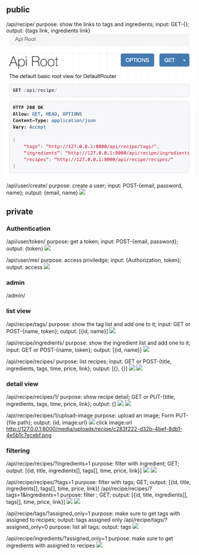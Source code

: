 ## public

/api/recipe/ purpose: show the links to tags and ingredients; input: GET-{}; output: {tags link, ingredients link}
![](img/01.png)

/api/user/create/ purpose: create a user; input: POST-{email, password, name}; output: {email, name}
![](/02.png)

## private
### Authentication
/api/user/token/  purpose: get a token; input: POST-{email, password}; output: {token}
![](/03.png)

/api/user/me/     purpose: access priviledge; input: {Authorization, token}; output: access
![](/04.png)

### admin
/admin/

### list view
/api/recipe/tags/ purpose: show the tag list and add one to it; input: GET or POST-{name, token}; output: [{id, name}]
![](/05.png)

/api/recipe/ingredients/ purpose: show the ingredient list and add one to it; input: GET or POST-{name, token}; output: [{id, name}]
![](/06.png)

/api/recipe/recipes/ purpose: list recipes; input: GET or POST-{title, ingredients, tags, time, price, link}; output: [{}, {}]
![](/07.png)
![](/08.png)

### detail view
/api/recipe/recipes/1/ purpose: show recipe detail; GET or PUT-{title, ingredients, tags, time, price, link}; output: {}
![](/09.png)
![](/10.png)

/api/recipe/recipes/1/upload-image purpose: upload an image; Form PUT-{file path}; output: {id, image:url}
![](/11.png)
click image:url http://127.0.0.1:8000/media/uploads/recipe/c283f222-d32b-4bef-8db1-4e5b1c7ecebf.png


### filtering
/api/recipe/recipes/?ingredients=1 purpose: filter with ingredient; GET; output: [{id, title, ingredients[], tags[], time, price, link}]
![](/12.png)
![](/13.png)

/api/recipe/recipes/?tags=1 purpose: filter with tags; GET; output: [{id, title, ingredients[], tags[], time, price, link}]
/api/recipe/recipes/?tags=1&ingredients=1 purpose: filter ; GET; output: [{id, title, ingredients[], tags[], time, price, link}]
![](/14.png)
![](/15.png)

/api/recipe/tags/?assigned_only=1 purpose: make sure to get tags with assigned to recipes; output: tags assigned only
/api/recipe/tags/?assigned_only=0 purpose: list all tags; output: tags
![](/16.png)

/api/recipe/ingredients/?assigned_only=1 purpose: make sure to get ingredients with assigned to recipes
![](/17.png)